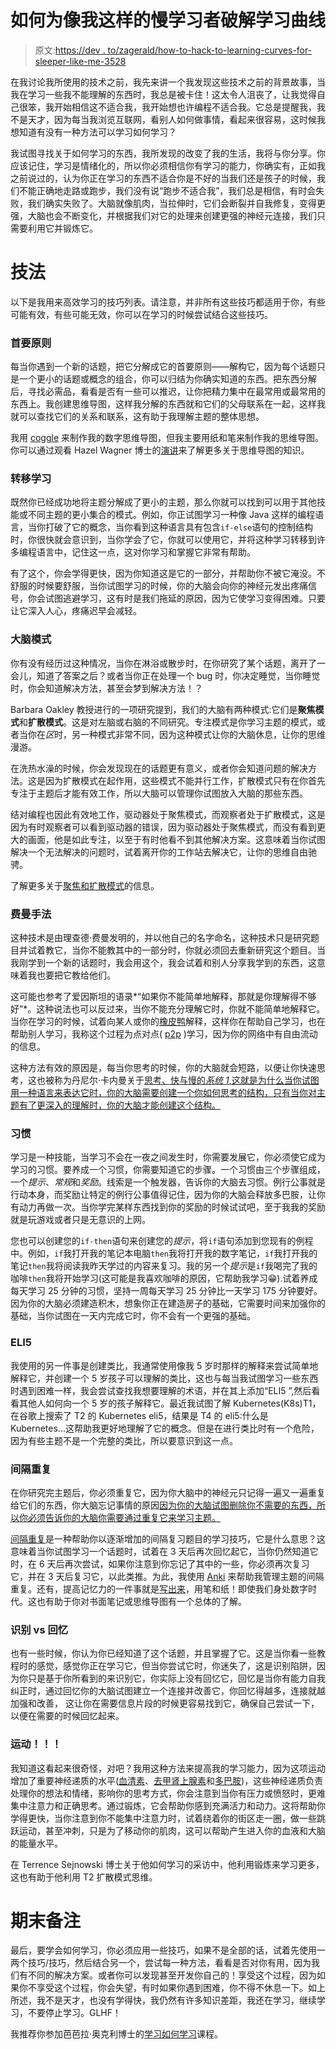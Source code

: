 # 如何为像我这样的慢学习者破解学习曲线

> 原文:[https://dev . to/zagerald/how-to-hack-to-learning-curves-for-sleeper-like-me-3528](https://dev.to/zaerald/how-to-hack-learning-curves-for-slow-learners-like-me-3528)

在我讨论我所使用的技术之前，我先来讲一个我发现这些技术之前的背景故事，当我在学习一些我不能理解的东西时，我总是被卡住！这太令人沮丧了，让我觉得自己很笨，我开始相信这不适合我，我开始想也许编程不适合我。它总是提醒我，我不是天才，因为每当我浏览互联网，看别人如何做事情，看起来很容易，这时候我想知道有没有一种方法可以学习如何学习？

我试图寻找关于如何学习的东西，我所发现的改变了我的生活，我将与你分享。你应该记住，学习是情绪化的，所以你必须相信你有学习的能力，你确实有，正如我之前说过的，认为你正在学习的东西不适合你是不好的当我们还是孩子的时候，我们不能正确地走路或跑步，我们没有说“跑步不适合我”，我们总是相信，有时会失败，我们确实失败了。大脑就像肌肉，当拉伸时，它们会断裂并自我修复，变得更强，大脑也会不断变化，并根据我们对它的处理来创建更强的神经元连接，我们只需要利用它并锻炼它。

# [](#techniques)技法

以下是我用来高效学习的技巧列表。请注意，并非所有这些技巧都适用于你，有些可能有效，有些可能无效，你可以在学习的时候尝试结合这些技巧。

### [](#firstprinciples)首要原则

每当你遇到一个新的话题，把它分解成它的首要原则——解构它，因为每个话题只是一个更小的话题或概念的组合，你可以归结为你确实知道的东西。把东西分解后，寻找必需品，看看是否有一些可以推迟，让你把精力集中在最常用或最常用的东西上。我创建思维导图，这样我分解的东西就和它们的父母联系在一起，这样我就可以查找它们的关系和联系，这有助于我理解主题的整体思想。

我用 [coggle](https://coggle.it) 来制作我的数字思维导图，但我主要用纸和笔来制作我的思维导图。你可以通过观看 Hazel Wagner 博士的[演讲](https://www.youtube.com/watch?v=5nTuScU70As)来了解更多关于思维导图的知识。

### [](#transfer-learning)转移学习

既然你已经成功地将主题分解成了更小的主题，那么你就可以找到可以用于其他技能或不同主题的更小集合的模式。例如，你正试图学习一种像 Java 这样的编程语言，当你打破了它的概念，当你看到这种语言具有包含`if-else`语句的控制结构时，你很快就会意识到，当你学会了它，你就可以使用它，并将这种学习转移到许多编程语言中，记住这一点，这对你学习和掌握它非常有帮助。

有了这个，你会学得更快，因为你知道这是它的一部分，并帮助你不被它淹没。不舒服的时候要舒服，当你试图学习的时候，你的大脑会向你的神经元发出疼痛信号，你会试图逃避学习，这有时是我们拖延的原因，因为它使学习变得困难。只要让它深入人心，疼痛迟早会减轻。

### [](#brain-modes)大脑模式

你有没有经历过这种情况，当你在淋浴或散步时，在你研究了某个话题，离开了一会儿，知道了答案之后？或者当你正在处理一个 bug 时，你决定睡觉，当你睡觉时，你会知道解决方法，甚至会梦到解决方法！？

Barbara Oakley 教授进行的一项研究提到，我们的大脑有两种模式:它们是**聚焦模式**和**扩散模式**。这是对左脑或右脑的不同研究。专注模式是你学习主题的模式，或者当你在*区*时，另一种模式非常不同，因为这种模式让你的大脑休息，让你的思维漫游。

在洗热水澡的时候，你会发现现在的话题更有意义，或者你会知道问题的解决方法。这是因为扩散模式在起作用，这些模式不能并行工作，扩散模式只有在你首先专注于主题后才能有效工作，所以大脑可以管理你试图放入大脑的那些东西。

结对编程也因此有效地工作，驱动器处于聚焦模式，而观察者处于扩散模式，这是因为有时观察者可以看到驱动器的错误，因为驱动器处于聚焦模式，而没有看到更大的画面，他是如此专注，以至于有时他看不到其他解决方案。这意味着当你试图解决一个无法解决的问题时，试着离开你的工作站去解决它，让你的思维自由驰骋。

了解更多关于[聚焦和扩散模式](https://www.youtube.com/watch?v=O96fE1E-rf8)的信息。

### [](#feynman-technique)费曼手法

这种技术是由理查德·费曼发明的，并以他自己的名字命名，这种技术只是研究题目并试着教它，当你不能教其中的一部分时，你就必须回去重新研究这个题目。当我刚学到一个新的话题时，我会用这个，我会试着和别人分享我学到的东西，这意味着我也要把它教给他们。

这可能也参考了爱因斯坦的语录*“如果你不能简单地解释，那就是你理解得不够好”*。这种说法也可以反过来，当你不能充分理解它时，你就不能简单地解释它。当你在学习的时候，试着向某人或你的[橡皮鸭](https://en.wikipedia.org/wiki/Rubber_duck_debugging)解释，这样你在帮助自己学习，也在帮助别人学习，我称这个过程为点对点( [p2p](https://en.wikipedia.org/wiki/Peer-to-peer) )学习，因为你的网络中有自由流动的信息。

这种方法有效的原因是，每当你思考的时候，你的大脑就会短路，以便让你快速思考，这也被称为丹尼尔·卡内曼关于[思考、快与慢的*系统 1*,这就是为什么当你试图用一种语言来表达它时，你的大脑需要创建一个你如何思考的结构，只有当你对主题有了更深入的理解时，你的大脑才能创建这个结构。](https://www.goodreads.com/book/show/11468377-thinking-fast-and-slow)

### [](#habits)习惯

学习是一种技能，当学习不会在一夜之间发生时，你需要发展它，你必须使它成为学习的习惯。要养成一个习惯，你需要知道它的步骤。一个习惯由三个步骤组成，一个*提示*、*常规*和*奖励*。线索是一个触发器，告诉你的大脑去习惯。例行公事就是行动本身，而奖励让特定的例行公事值得记住，因为你的大脑会释放多巴胺，让你有动力再做一次。当你学完某样东西找到你的奖励的时候试试吧，至于我我的奖励就是玩游戏或者只是无意识的上网。

您也可以创建您的`if-then`语句来创建您的*提示*，将`if`语句添加到您现有的例程中。例如，`if`我打开我的笔记本电脑`then`我将打开我的数字笔记，`if`我打开我的笔记`then`我将阅读我昨天学过的内容来复习。我的另一个*提示*是`if`我喝完了我的咖啡`then`我将开始学习(这可能是我喜欢咖啡的原因，它帮助我学习😁).试着养成每天学习 25 分钟的习惯，坚持一周每天学习 25 分钟比一天学习 175 分钟要好。因为你的大脑必须建造积木，想象你正在建造房子的基础，它需要时间来加强你的基础，当你试图在一天内完成它时，你不会有一个更强的基础。

### [](#eli5)ELI5

我使用的另一件事是创建类比，我通常使用像我 5 岁时那样的解释来尝试简单地解释它，并创建一个 5 岁孩子可以理解的类比，这也与每当我试图学习一些东西时遇到困难一样，我会尝试查找我想要理解的术语，并在其上添加“ELI5 ”,然后看看其他人如何向一个 5 岁的孩子解释它。最近我试图了解 Kubernetes(K8s)T1，在谷歌上搜索了 T2 的 Kubernetes eli5，结果是 T4 的 eli5:什么是 Kubernetes...这帮助我更好地理解了它的概念。但是在进行类比时有一个危险，因为有些主题不是一个完整的类比，所以要意识到这一点。

### [](#spaced-repetition)间隔重复

在你研究完主题后，你必须重复它，因为你大脑中的神经元只记得一遍又一遍重复给它们的东西，你大脑忘记事情的原因[因为你的大脑试图删除你不需要的东西，所以你必须告诉你的大脑你需要通过重复它来学习主题。](https://www.psychologytoday.com/us/blog/defining-memories/201706/why-we-forget)

[间隔重复](https://en.wikipedia.org/wiki/Spaced_repetition)是一种帮助你以逐渐增加的间隔复习题目的学习技巧，它是什么意思？这意味着当你试图学习一个话题时，试着在 3 天后再次回忆起它，当你仍然知道它时，在 6 天后再次尝试，如果你注意到你忘记了其中的一些，你必须再次复习它，并在 3 天后复习它，以此类推。为此，我使用 [Anki](https://apps.ankiweb.net/) 来帮助我管理主题的间隔重复。还有，提高记忆力的一件事就是[写出来](https://www.lifehack.org/articles/featured/writing-and-remembering-why-we-remember-what-we-write.html)，用笔和纸！即使我们身处数字时代。这也有助于你对书面笔记或思维导图有一个总体的了解。

### [](#recognition-vs-recall)识别 vs 回忆

也有一些时候，你认为你已经知道了这个话题，并且掌握了它。这是当你看一些教程时的感觉，感觉你正在学习它，但当你尝试它时，你迷失了，这是识别陷阱，因为你只是基于你所看到的来识别它，你实际上没有回忆它，回忆是当你有能力自我纠正时，通过回忆你的大脑试图建立一个连接并改善它，你回忆得越多，连接就越加强和改善， 这让你在需要信息片段的时候更容易找到它，确保自己尝试一下，以便在需要的时候回忆起来。

### [](#exercise)运动！！！

我知道这看起来很奇怪，对吧？我用这种方法来提高我的学习能力，因为这项运动增加了重要神经递质的水平([血清素](https://www.webmd.com/depression/features/serotonin#1)、[去甲肾上腺素](https://www.cardiosmart.org/Healthwise/d003/23/d00323)和[多巴胺](https://en.wikipedia.org/wiki/Dopamine))，这些神经递质负责处理你的想法和情绪，影响你的思考方式，你会注意到当你有压力或愤怒时，更难集中注意力和正确思考。通过锻炼，它会帮助你感到充满活力和动力。这将帮助你学得更快，当你注意到你不能集中注意力时，试着绕着你的街区走一圈，做一些跳跃运动，甚至冲刺，只是为了移动你的肌肉，这可以帮助产生进入你的血液和大脑的能量水平。

在 Terrence Sejnowski 博士关于他如何学习的采访中，他利用锻炼来学习更多，这也有助于他利用 T2 扩散模式思维。

# [](#closing-notes)期末备注

最后，要学会如何学习，你必须应用一些技巧，如果不是全部的话，试着先使用一两个技巧/技巧，然后结合另一个，尝试每一种方法，看看是否对你有用，因为我们有不同的解决方案。或者你可以发现甚至开发你自己的！享受这个过程，因为如果你不享受这个过程，你会失望，有时如果你遇到困难，你不得不休息一下。如上所述，我不是天才，也没有学得快，我仍然有许多知识差距，我还在学习，继续学习，不要停止学习。GLHF！

我推荐你参加芭芭拉·奥克利博士的[学习如何学习](https://www.coursera.org/learn/learning-how-to-learn)课程。